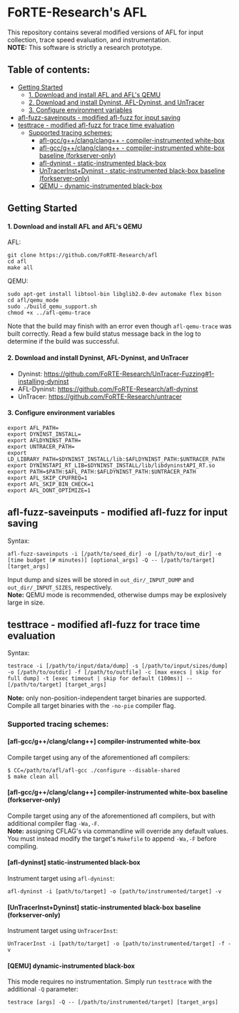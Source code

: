 # FoRTE-Research's AFL
This repository contains several modified versions of AFL for input collection, trace speed evaluation, and instrumentation.  
**NOTE:** This software is strictly a research prototype. 

## Table of contents:
* [Getting Started](#getting-started)
  * [1. Download and install AFL and AFL's QEMU](#1-download-and-install-afl-and-afls-qemu)
  * [2. Download and install Dyninst, AFL-Dyninst, and UnTracer](#2-download-and-install-dyninst-afl-dyninst-and-untracer)
  * [3. Configure environment variables](#3-configure-environment-variables)
* [afl-fuzz-saveinputs - modified afl-fuzz for input saving](#afl-fuzz-saveinputs---modified-afl-fuzz-for-input-saving)
* [testtrace - modified afl-fuzz for trace time evaluation](#testtrace---modified-afl-fuzz-for-trace-time-evaluation)
  * [Supported tracing schemes:](#)
    * [afl-gcc/g++/clang/clang++ - compiler-instrumented white-box](#afl-gccgclangclang-compiler-instrumented-white-box)
    * [afl-gcc/g++/clang/clang++ - compiler-instrumented white-box baseline (forkserver-only)](#afl-gccgclangclang-compiler-instrumented-white-box-baseline-forkserver-only)
    * [afl-dyninst - static-instrumented black-box](#afl-dyninst-static-instrumented-black-box)
    * [UnTracerInst+Dyninst - static-instrumented black-box baseline (forkserver-only)](#untracerinstdyninst-static-instrumented-black-box-baseline-forkserver-only)
    * [QEMU - dynamic-instrumented black-box](#qemu-dynamic-instrumented-black-box)

## Getting Started

#### 1. Download and install AFL and AFL's QEMU
AFL:
```
git clone https://github.com/FoRTE-Research/afl
cd afl
make all
```
QEMU:
```
sudo apt-get install libtool-bin libglib2.0-dev automake flex bison
cd afl/qemu_mode
sudo ./build_qemu_support.sh
chmod +x ../afl-qemu-trace
```
Note that the build may finish with an error even though `afl-qemu-trace` was built correctly.  Read a few build status message back in the log to determine if the build was successful.

#### 2. Download and install Dyninst, AFL-Dyninst, and UnTracer
* Dyninst: https://github.com/FoRTE-Research/UnTracer-Fuzzing#1-installing-dyninst
* AFL-Dyninst: https://github.com/FoRTE-Research/afl-dyninst
* UnTracer: https://github.com/FoRTE-Research/untracer

#### 3. Configure environment variables
```
export AFL_PATH=
export DYNINST_INSTALL=
export AFLDYNINST_PATH=
export UNTRACER_PATH=
export LD_LIBRARY_PATH=$DYNINST_INSTALL/lib:$AFLDYNINST_PATH:$UNTRACER_PATH
export DYNINSTAPI_RT_LIB=$DYNINST_INSTALL/lib/libdyninstAPI_RT.so
export PATH=$PATH:$AFL_PATH:$AFLDYNINST_PATH:$UNTRACER_PATH
export AFL_SKIP_CPUFREQ=1
export AFL_SKIP_BIN_CHECK=1
export AFL_DONT_OPTIMIZE=1
```


## afl-fuzz-saveinputs - modified afl-fuzz for input saving
Syntax:
```
afl-fuzz-saveinputs -i [/path/to/seed_dir] -o [/path/to/out_dir] -e [time budget (# minutes)] [optional_args] -Q -- [/path/to/target] [target_args]
```
Input dump and sizes will be stored in `out_dir/_INPUT_DUMP` and `out_dir/_INPUT_SIZES`, respectively.  
**Note:** QEMU mode is recommended, otherwise dumps may be explosively large in size.

## testtrace - modified afl-fuzz for trace time evaluation
Syntax:
```
testrace -i [/path/to/input/data/dump] -s [/path/to/input/sizes/dump] -o [/path/to/outdir] -f [/path/to/outfile] -c [max execs | skip for full dump] -t [exec timeout | skip for default (100ms)] -- [/path/to/target] [target_args]
```
**Note:** only non-position-independent target binaries are supported. Compile all target binaries with the `-no-pie` compiler flag.

### Supported tracing schemes:

#### [afl-gcc/g++/clang/clang++] compiler-instrumented white-box
Compile target using any of the aforementioned afl compilers:
```
$ CC=/path/to/afl/afl-gcc ./configure --disable-shared
$ make clean all
```

#### [afl-gcc/g++/clang/clang++] compiler-instrumented white-box baseline (forkserver-only)
Compile target using any of the aforementioned afl compilers, but with additional compiler flag `-Wa,-F`.  
**Note:** assigning CFLAG's via commandline will override any default values. You must instead modify the target's `Makefile` to append `-Wa,-F` before compiling.

#### [afl-dyninst] static-instrumented black-box
Instrument target using `afl-dyninst`:
```
afl-dyninst -i [path/to/target] -o [path/to/instrumented/target] -v
```

#### [UnTracerInst+Dyninst] static-instrumented black-box baseline (forkserver-only)
Instrument target using `UnTracerInst`:
```
UnTracerInst -i [path/to/target] -o [path/to/instrumented/target] -f -v
```

#### [QEMU] dynamic-instrumented black-box
This mode requires no instrumentation. Simply run `testtrace` with the additional `-Q` parameter:
```
testrace [args] -Q -- [/path/to/instrumented/target] [target_args]
```
